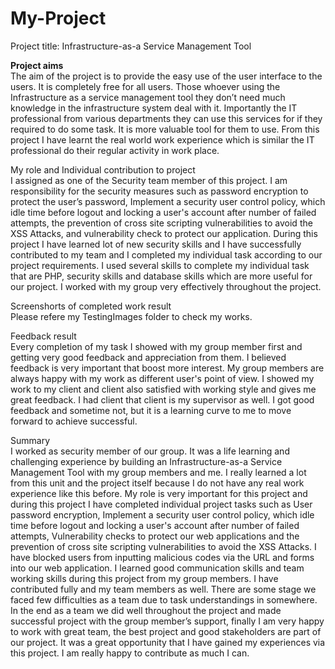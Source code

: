 # My-Project
Project title: Infrastructure-as-a Service Management Tool 

<b>Project aims</b>
<br>
The aim of the project is to provide the easy use of the user interface to the users. It is completely free for all users. Those whoever using the Infrastructure as a service management tool they don’t need much knowledge in the infrastructure system deal with it. Importantly the IT professional from various departments they can use this services for if they required to do some task. It is more valuable tool for them to use.  From this project I have learnt the real world work experience which is similar the IT professional do their regular activity in work place. 

My role and Individual contribution to project
<br>
I assigned as one of the Security team member of this project. I am responsibility for the security measures such as password encryption to protect the user’s password, Implement a security user control policy, which idle time before logout and locking a user's account after number of failed attempts, the prevention of cross site scripting vulnerabilities to avoid the XSS Attacks, and vulnerability check to protect our application. During this project I have learned lot of new security skills and I have successfully contributed to my team and I completed my individual task according to our project requirements. I used several skills to complete my individual task that are PHP, security skills and database skills which are more useful for our project. I worked with my group very effectively throughout the project.

Screenshorts of completed work result
<br>
Please refere my TestingImages folder to check my works.

Feedback result
<br>
Every completion of my task I showed with my group member first and getting very good feedback and appreciation from them. I believed feedback is very important that boost more interest. My group members are always happy with my work as different user's point of view. I showed my work to my client and client also satisfied with working style and gives me great feedback. I had client that client is my supervisor as well. I got good feedback and sometime not, but it is a learning curve to me to move forward to achieve successful.



Summary
<br>
I worked as security member of our group. It was a life learning and challenging experience by building an Infrastructure-as-a Service Management Tool with my group members and me. I really learned a lot from this unit and the project itself because I do not have any real work experience like this before. My role is very important for this project and during this project I have completed individual project tasks such as User password encryption, Implement a security user control policy, which idle time before logout and locking a user's account after number of failed attempts, Vulnerability checks to protect our web applications and the prevention of cross site scripting vulnerabilities to avoid the XSS Attacks. I have blocked users from inputting malicious codes via the URL and forms into our web application. I learned good communication skills and team working skills during this project from my group members. I have contributed fully and my team members as well. There are some stage we faced few difficulties as a team due to task understandings in somewhere. In the end as a team we did well throughout the project and made successful project with the group member’s support, finally I am very happy to work with great team, the best project and good stakeholders are part of our project. It was a great opportunity that I have gained my experiences via this project. I am really happy to contribute as much I can.


